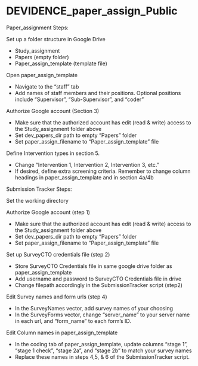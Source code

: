 # DEVIDENCE_paper_assign_Public

Paper_assignment Steps:

Set up a folder structure in Google Drive
 - Study_assignment
 - Papers (empty folder)
 - Paper_assign_template (template file)

Open paper_assign_template
 - Navigate to the “staff” tab 
 - Add names of staff members and their positions. Optional positions include “Supervisor”, “Sub-Supervisor”, and “coder” 

Authorize Google account (Section 3)
 - Make sure that the authorized account has edit (read & write) access to the Study_assignment folder above
 - Set dev_papers_dir path to empty “Papers” folder
 - Set paper_assign_filename to “Paper_assign_template” file
 
Define Intervention types in section 5. 
 - Change “Intervention 1, Intervention 2, Intervention 3, etc.” 
 - If desired, define extra screening criteria. Remember to change column headings in paper_assign_template and in section 4a/4b



Submission Tracker Steps: 

 Set the working directory
 
Authorize Google account (step 1)
 - Make sure that the authorized account has edit (read & write) access to the Study_assignment folder above
 - Set dev_papers_dir path to empty “Papers” folder
 - Set paper_assign_filename to “Paper_assign_template” file
 
Set up SurveyCTO credentials file (step 2)
 - Store SurveyCTO Credentials file in same google drive folder as paper_assign_template
 - Add username and password to SurveyCTO Credentials file in drive
 - Change filepath accordingly in the SubmissionTracker script (step2)
 
Edit Survey names and form urls (step 4)
 - In the SurveyNames vector, add survey names of your choosing
 - In the SurveyForms vector, change “server_name” to your server name in each url, and “form_name” to each form’s ID. 
 
Edit Column names in paper_assign_template 
 - In the coding tab of paper_assign_template, update columns “stage 1”, “stage 1 check”, “stage 2a”, and “stage 2b” to match your survey names
 - Replace these names in steps 4,5, & 6 of the SubmissionTracker script.
